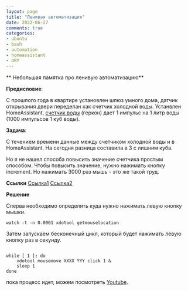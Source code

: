 ```yaml
---
layout: page
title: "Ленивая автоматизация"
date: 2022-06-27
comments: true
categories: 
- ubuntu
- bash
- automation
- homeassistant
- DRY
---
```


** Небольшая памятка про ленивую автоматизацию**
<!-- more -->

**Предисловие**:

С прошлого года в квартире установлен шлюз умного дома, датчик открывания двери переделан как счетчик холодной воды. 
Устанвлен HomeAssistant, [счетчик воды](https://imgur.com/Sobuv1k) (геркон) дает 1 импульс на 1 литр воды (1000 импульсов 1 куб воды).


**Задача**:

С течением времени данные между счетчиком холодной воды и в HomeAssistant. На сегодня разница составила в 3 с лишним куба.

Но я не нашел способа повысить значение счетчика простым способом. Чтобы повысить значение, нужно нажимать кнопку increment. Но нажимать 3000 раз мышь - это же такой труд.

**Ссылки**
[Ссылка1](https://askubuntu.com/questions/179581/how-can-i-make-my-mouse-auto-click-every-5-seconds)
[Ссылка2](https://stackoverflow.com/questions/8480073/how-would-i-get-the-current-mouse-coordinates-in-bash)


**Решение**

Сперва необходимо определить куда нужно нажимать левую кнопку мышки.

```
watch -t -n 0.0001 xdotool getmouselocation
```

Затем запускаем бесконечный цикл, который будет нажимать левую кнопку раз в секунду.

```

while [ 1 ]; do
	xdotool mousemove XXXX YYY click 1 &
	sleep 1
done
```

пока процесс идет, можем посмотреть [Youtube](https://youtu.be/RLtjotH4Ozk).
